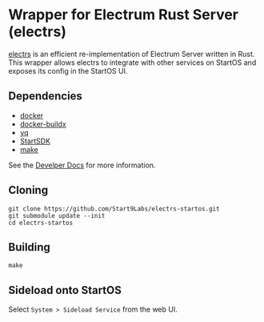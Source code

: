# Wrapper for Electrum Rust Server (electrs)

[electrs](https://github.com/romanz/electrs) is an efficient re-implementation of Electrum Server written in Rust. This wrapper allows electrs to integrate with other services on StartOS and exposes its config in the StartOS UI.

## Dependencies

- [docker](https://docs.docker.com/get-docker)
- [docker-buildx](https://docs.docker.com/buildx/working-with-buildx/)
- [yq](https://mikefarah.gitbook.io/yq)
- [StartSDK](https://github.com/Start9Labs/start-os/blob/master/backend/install-sdk.sh)
- [make](https://www.gnu.org/software/make/)

See the [Develper Docs](https://docs.start9.com/latest/developer-docs/packaging) for more information.

## Cloning

```
git clone https://github.com/Start9Labs/electrs-startos.git
git submodule update --init
cd electrs-startos
```

## Building

```
make
```

## Sideload onto StartOS

Select `System > Sideload Service` from the web UI.
